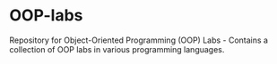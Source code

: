 # OOP-labs
Repository for Object-Oriented Programming (OOP) Labs - Contains a collection of OOP labs in various programming languages.
